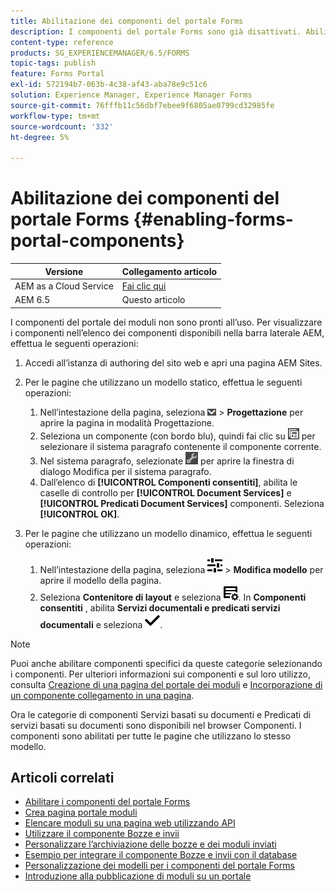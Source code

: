 ```yaml
---
title: Abilitazione dei componenti del portale Forms
description: I componenti del portale Forms sono già disattivati. Abilitare i gruppi di predicati Document Services e Document Services per abilitare i componenti di Forms Portal.
content-type: reference
products: SG_EXPERIENCEMANAGER/6.5/FORMS
topic-tags: publish
feature: Forms Portal
exl-id: 572194b7-063b-4c38-af43-aba78e9c51c6
solution: Experience Manager, Experience Manager Forms
source-git-commit: 76fffb11c56dbf7ebee9f6805ae0799cd32985fe
workflow-type: tm+mt
source-wordcount: '332'
ht-degree: 5%

---
```


# Abilitazione dei componenti del portale Forms {#enabling-forms-portal-components}

| Versione | Collegamento articolo |
| -------- | ---------------------------- |
| AEM as a Cloud Service | [Fai clic qui](https://experienceleague.adobe.com/docs/experience-manager-cloud-service/content/forms/adaptive-forms-authoring/authoring-adaptive-forms-foundation-components/configure-forms-portal.html?lang=it) |
| AEM 6.5 | Questo articolo |

I componenti del portale dei moduli non sono pronti all’uso. Per visualizzare i componenti nell’elenco dei componenti disponibili nella barra laterale AEM, effettua le seguenti operazioni:

1. Accedi all’istanza di authoring del sito web e apri una pagina AEM Sites.

1. Per le pagine che utilizzano un modello statico, effettua le seguenti operazioni:

   1. Nell’intestazione della pagina, seleziona ![elenco a discesa area di lavoro](assets/canvas-drop-down.png) > **Progettazione** per aprire la pagina in modalità Progettazione.
   1. Seleziona un componente (con bordo blu), quindi fai clic su ![a livello di campo](assets/field-level.png) per selezionare il sistema paragrafo contenente il componente corrente.
   1. Nel sistema paragrafo, selezionate ![icona_impostazioni](assets/settings_icon.png) per aprire la finestra di dialogo Modifica per il sistema paragrafo.
   1. Dall’elenco di **[!UICONTROL Componenti consentiti]**, abilita le caselle di controllo per **[!UICONTROL Document Services]** e **[!UICONTROL Predicati Document Services]** componenti. Seleziona **[!UICONTROL OK]**.

1. Per le pagine che utilizzano un modello dinamico, effettua le seguenti operazioni:

   1. Nell’intestazione della pagina, seleziona ![proprietà](assets/properties.png) > **Modifica modello** per aprire il modello della pagina.
   1. Seleziona **Contenitore di layout** e seleziona ![Gestione feed](/help/forms/using/assets/feedmanagement.png). In **Componenti consentiti** , abilita **Servizi documentali e predicati servizi documentali** e seleziona ![aem_6_3_forms_save](assets/aem_6_3_forms_save.png).

>[!NOTE]
>
>Puoi anche abilitare componenti specifici da queste categorie selezionando i componenti. Per ulteriori informazioni sui componenti e sul loro utilizzo, consulta [Creazione di una pagina del portale dei moduli](/help/forms/using/creating-form-portal-page.md) e [Incorporazione di un componente collegamento in una pagina](/help/forms/using/embedding-link-component-page.md).

Ora le categorie di componenti Servizi basati su documenti e Predicati di servizi basati su documenti sono disponibili nel browser Componenti. I componenti sono abilitati per tutte le pagine che utilizzano lo stesso modello.

## Articoli correlati

* [Abilitare i componenti del portale Forms](/help/forms/using/enabling-forms-portal-components.md)
* [Crea pagina portale moduli](/help/forms/using/creating-form-portal-page.md)
* [Elencare moduli su una pagina web utilizzando API](/help/forms/using/listing-forms-webpage-using-apis.md)
* [Utilizzare il componente Bozze e invii](/help/forms/using/draft-submission-component.md)
* [Personalizzare l’archiviazione delle bozze e dei moduli inviati](/help/forms/using/draft-submission-component.md)
* [Esempio per integrare il componente Bozze e invii con il database](/help/forms/using/integrate-draft-submission-database.md)
* [Personalizzazione dei modelli per i componenti del portale Forms](/help/forms/using/customizing-templates-forms-portal-components.md)
* [Introduzione alla pubblicazione di moduli su un portale](/help/forms/using/introduction-publishing-forms.md)
